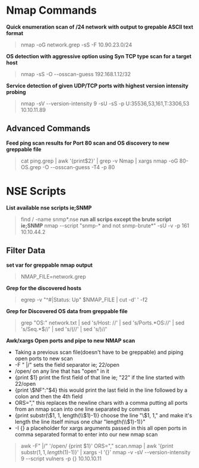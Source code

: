 # Nmap Commands
**Quick enumeration scan of /24 network with output to grepable ASCII text format**
> nmap -oG network.grep -sS -F 10.90.23.0/24

**OS detection with aggressive option using Syn TCP type scan for a target host**
> nmap -sS -O --osscan-guess 192.168.1.12/32

**Service detection of given UDP/TCP ports with highest version intensity probing**
> nmap -sV --version-intensity 9 -sU -sS -p U:35536,53,161,T:3306,53 10.10.11.89

## Advanced Commands
**Feed ping scan results for Port 80 scan and OS discovery to new greppable file**
> cat ping.grep | awk '{print$2}' | grep -v Nmap | xargs nmap -oG 80-OS.grep -O --osscan-guess -T4 -p 80

# NSE Scripts
**List available nse scripts ie;SNMP**
> find / -name snmp*.nse
**run all scrips except the brute script ie;SNMP**
> nmap  --script "snmp-* and not snmp-brute*" -sU -v -p 161 10.10.44.2



## Filter Data
**set var for greppable nmap output**
> NMAP_FILE=network.grep

**Grep for the discovered hosts**
> egrep -v "^#|Status: Up" $NMAP_FILE | cut -d' ' -f2

**Grep for Discovered OS data from greppable file**
> grep "OS:" network.txt | sed 's/Host: //' | sed 's/Ports.\*OS://' | sed 's/Seq.\*$//' | sed 's/(//' | sed 's/)//'


**Awk/xargs Open ports and pipe to new NMAP scan**
* Taking a previous scan file(doesn't have to be greppable) and piping open ports to new scan
* -F " |/" sets the field separator ie; 22/open
* /open/  on any line that has "open" in it
* {print $1} print the first field of that line ie; "22" if the line started with 22/open
* {print \\$NF":"\$4} this would print the last field in the line followed by a colon and then the 4th field
* ORS="," this replaces the newline chars with a comma putting all ports from an nmap scan into one line separated by commas 
* {print substr(\\$1, 1, length(\\$1)-1)} choose the line "\\$1, 1," and make it's length the line itself minus one char "length(\\$1)-1)}"
* -I {} a placeholder for xargs arguments passed in this all open ports in comma separated format to enter into our new nmap scan

> awk -F" |/" '/open/ {print $1}' ORS="," scan.nmap | awk '{print substr($1, 1, length($1)-1)}' | xargs -I '{}' nmap -v -sV --version-intensity 9 --script vulners -p {} 10.10.10.11
